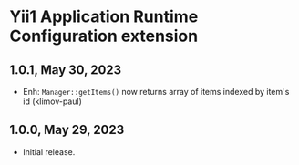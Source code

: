 Yii1 Application Runtime Configuration extension
================================================

1.0.1, May 30, 2023
-------------------

- Enh: `Manager::getItems()` now returns array of items indexed by item's id (klimov-paul)


1.0.0, May 29, 2023
-------------------

- Initial release.
